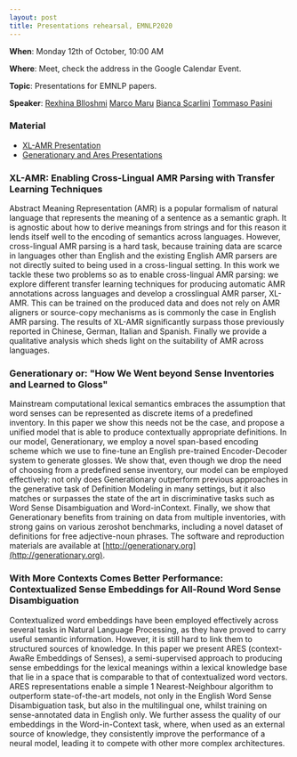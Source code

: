 ```yaml
---
layout: post
title: Presentations rehearsal, EMNLP2020
---
```

**When**:  Monday 12th of October, 10:00 AM

**Where**: Meet, check the address in the Google Calendar Event.

**Topic**: Presentations for EMNLP papers.

**Speaker**: 
[Rexhina Blloshmi](https://twitter.com/rexhina_b)
[Marco Maru](https://twitter.com/MarcoMaru3)
[Bianca Scarlini](https://twitter.com/biancascarlini)
[Tommaso Pasini](https://twitter.com/pasinit)

### Material
- [XL-AMR Presentation](https://drive.google.com/file/d/1RbdqAVK-HM4AO1BM5oCGq8GBD1KkOG4J/view?usp=sharing)
- [Generationary and Ares Presentations](https://drive.google.com/file/d/1hCEohE8hTl8wnVfBmlR9Fc1QHWdIkSKu/view?usp=sharing)
### XL-AMR: Enabling Cross-Lingual AMR Parsing with Transfer Learning Techniques
Abstract Meaning Representation (AMR) is a popular formalism of natural language that represents the meaning of a sentence as a semantic graph. It is agnostic about how to derive meanings from strings and for this reason it lends itself well to the encoding of semantics across languages. However, cross-lingual AMR parsing is a hard task, because training data are scarce in languages other than English and the existing English AMR parsers are not directly suited to being used in a cross-lingual setting. In this work we tackle these two problems so as to enable cross-lingual AMR parsing: we explore different transfer learning techniques for producing automatic AMR annotations across languages and develop a crosslingual AMR parser, XL-AMR. This can be trained on the produced data and does not rely on AMR aligners or source-copy mechanisms as is commonly the case in English AMR parsing. The results of XL-AMR significantly surpass those previously reported in Chinese, German, Italian and Spanish. Finally we provide a qualitative analysis which sheds light on the suitability of AMR across languages.

### Generationary or: "How We Went beyond Sense Inventories and Learned to Gloss"
Mainstream computational lexical semantics
embraces the assumption that word senses can
be represented as discrete items of a predefined inventory. In this paper we show this
needs not be the case, and propose a unified
model that is able to produce contextually appropriate definitions. In our model, Generationary, we employ a novel span-based encoding scheme which we use to fine-tune an English pre-trained Encoder-Decoder system to
generate glosses. We show that, even though
we drop the need of choosing from a predefined sense inventory, our model can be employed effectively: not only does Generationary outperform previous approaches in the generative task of Definition Modeling in many
settings, but it also matches or surpasses the
state of the art in discriminative tasks such
as Word Sense Disambiguation and Word-inContext. Finally, we show that Generationary
benefits from training on data from multiple
inventories, with strong gains on various zeroshot benchmarks, including a novel dataset
of definitions for free adjective-noun phrases.
The software and reproduction materials are
available at [http://generationary.org](http://generationary.org).

### With More Contexts Comes Better Performance: Contextualized Sense Embeddings for All-Round Word Sense Disambiguation
Contextualized word embeddings have been employed effectively across several tasks in Natural Language Processing, as they have proved to carry useful semantic information. However, it is still hard to link them to structured sources of knowledge. In this paper we present ARES (context-AwaRe Embeddings of Senses), a semi-supervised approach to producing sense embeddings for the lexical meanings within a lexical knowledge base that lie in a space that is comparable to that of contextualized word vectors. ARES representations enable a simple 1 Nearest-Neighbour algorithm to outperform state-of-the-art models, not only in the English Word Sense Disambiguation task, but also in the multilingual one, whilst training on sense-annotated data in English only. We further assess the quality of our embeddings in the Word-in-Context task, where, when used as an external source of knowledge, they consistently improve the performance of a neural model, leading it to compete with other more complex architectures.